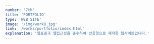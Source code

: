 ```yaml
---
number: '7th'
title: 'PORTFOLIO'
type: 'WEB SITE'
image: '/img/work8.jpg'
link: '/works/portfolio/index.html'
explanation: '웹표준과 웹접근성을 준수하여 반응형으로 제작한 웹사이트입니다.'
---
```


